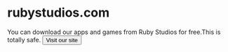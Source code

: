 # rubystudios.com
You can download our apps and games from Ruby Studios for free.This is totally safe.
<a href='https://28sd2006.wixsite.com/my-site'><button>Visit our site</button></a>
